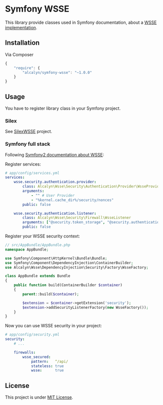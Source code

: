 Symfony WSSE
============

This library provide classes used in Symfony documentation,
about a [WSSE implementation](http://symfony.com/doc/current/cookbook/security/custom_authentication_provider.html).


## Installation

Via Composer

``` js
{
    "require": {
        "alcalyn/symfony-wsse": "~1.0.0"
    }
}
```


## Usage

You have to register library class in your Symfony project.


### Silex

See [SilexWSSE](https://github.com/alcalyn/silex-wsse) project.


### Symfony full stack

Following [Symfony2 documentation about WSSE](http://symfony.com/doc/current/cookbook/security/custom_authentication_provider.html):

Register services:

``` yml
# app/config/services.yml
services:
    wsse.security.authentication.provider:
        class: Alcalyn\Wsse\Security\Authentication\Provider\WsseProvider
        arguments:
            - "" # User Provider
            - "%kernel.cache_dir%/security/nonces"
        public: false

    wsse.security.authentication.listener:
        class: Alcalyn\Wsse\Security\Firewall\WsseListener
        arguments: ["@security.token_storage", "@security.authentication.manager"]
        public: false
```

Register your WSSE security context:

``` php
// src/AppBundle/AppBundle.php
namespace AppBundle;

use Symfony\Component\HttpKernel\Bundle\Bundle;
use Symfony\Component\DependencyInjection\ContainerBuilder;
use Alcalyn\Wsse\DependencyInjection\Security\Factory\WsseFactory;

class AppBundle extends Bundle
{
    public function build(ContainerBuilder $container)
    {
        parent::build($container);

        $extension = $container->getExtension('security');
        $extension->addSecurityListenerFactory(new WsseFactory());
    }
}
```

Now you can use WSSE security in your project:

``` yml
# app/config/security.yml
security:
    # ...

    firewalls:
        wsse_secured:
            pattern:   ^/api/
            stateless: true
            wsse:      true
```


## License

This project is under [MIT License](LICENSE).
